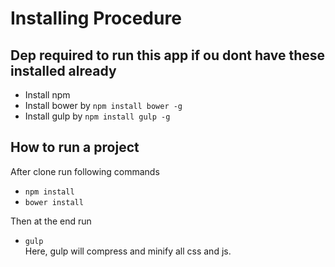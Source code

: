 # Installing Procedure

## Dep required to run this app if ou dont have these installed already
* Install npm
* Install bower by <code>npm install bower -g</code>
* Install gulp by <code>npm install gulp -g</code>

## How to run a project
After clone run following commands

* <code>npm install</code><br>
* <code>bower install</code><br>

Then at the end run
* <code>gulp</code> <br>
Here, gulp will compress and minify all css and js.
